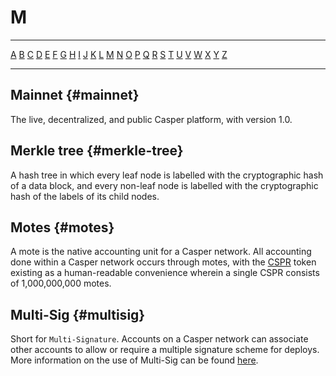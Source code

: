 # M

---

[A](/glossary/A.md) [B](/glossary/B.md) [C](/glossary/C.md) [D](/glossary/D.md) [E](/glossary/E.md) [F](/glossary/F.md) [G](/glossary/G.md) [H](/glossary/H.md) [I](/glossary/I.md) [J](/glossary/J.md) [K](/glossary/K.md) [L](/glossary/L.md) [M](/glossary/M.md) [N](/glossary/N.md) [O](/glossary/O.md) [P](/glossary/P.md) [Q](/glossary/Q.md) [R](/glossary/R.md) [S](/glossary/S.md) [T](/glossary/T.md) [U](/glossary/U.md) [V](/glossary/V.md) [W](/glossary/W.md) [X](/glossary/X.md) [Y](/glossary/Y.md) [Z](/glossary/Z.md)

---

## Mainnet {#mainnet}

The live, decentralized, and public Casper platform, with version 1.0.

## Merkle tree {#merkle-tree}

A hash tree in which every leaf node is labelled with the cryptographic hash of a data block, and every non-leaf node is labelled with the cryptographic hash of the labels of its child nodes.

## Motes {#motes}

A mote is the native accounting unit for a Casper network. All accounting done within a Casper network occurs through motes, with the [CSPR](/glossary/c/#CSPR) token existing as a human-readable convenience wherein a single CSPR consists of 1,000,000,000 motes.

## Multi-Sig {#multisig}

Short for `Multi-Signature`. Accounts on a Casper network can associate other accounts to allow or require a multiple signature scheme for deploys. More information on the use of Multi-Sig can be found [here](/developers/cli/transfers/deploy.md).
